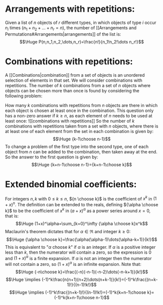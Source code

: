 
# Arrangements with repetitions:

Given a list of $n$ objects of $r$ different types, in which objects of type $i$ occur $n_i$ times ($n_1+n_2+\dots+n_r=n$), the number of [[Arrangements and Permutations#Arrangements|arrangements]] of the list is:
$$\Huge P(n,n_1,n_2,\dots,n_r)=\frac{n!}{n_1!n_2!\dots n_r!}$$

# Combinations with repetitions:

A [[Combinations|combination]] from a set of objects is an unordered selection of elements in that set. We will consider combinations with repetitions. The number of $k$ combinations from a set of $n$ objects where objects can be chosen more than once is found by considering the following problem:

How many $k$ combinations with repetitions from $n$ objects are there in which each object is chosen at least once in the combination. This question only has a non-zero answer if $k\geq n$, as each element of $n$ needs to be used at least once:
![[combinations with repetitions]]
So the number of $k$ combinations with repetitions taken from a set with $n$ objects, where there is at least one of each element from the set in each combination is given by:$$\Huge {k-1\choose n-1}$$
To change a problem of the first type into the second type, one of each object from $n$ can be added to the combination, then taken away at the end. So the answer to the first question is given by:$$\Huge {k+n-1\choose n-1}={k+n-1\choose k}$$

# Extended binomial coefficients:

For integers $n,k$ with $0\leq k\leq n$, ${n \choose k}$ is the coefficient of $x^k$ in $(1+x)^n$. The definition can be extended to the reals, defining ${\alpha \choose k}$ to be the coefficient of $x^k$ in $(a+x)^\alpha$ as a power series around $x=0$, that is:$$\Huge (1+x)^\alpha=\sum_{k=0}^\infty {\alpha \choose k}x^k$$
Maclaurin's theorem dictates that for $\alpha\in\Re$ and integer $k\geq 0$:$$\Huge {\alpha \choose k}=\frac{\alpha(\alpha-1)\dots(\alpha-k+1)}{k!}$$
This is equivalent to "$\alpha$ choose $k$" if $\alpha$ is an integer. If $\alpha$ is a positive integer less than $k$, then the numerator will contain a zero, so the expression is 0 and $(1+x)^\alpha$ is a finite expansion. If $\alpha$ is not an integer then the numerator will not contain a zero, so $(1+x)^\alpha$ is an infinite expansion. Note that:
$$\Huge {-n\choose k}=\frac{(-n)(-n-1)(-n-2)\dots(-n-k+1)}{k!}$$$$\Huge \implies (-1)^k\frac{n(n+1)(n+2)\dots(n+k-1)}{k!}=(-1)^k\frac{(n+k-1)!}{(n-1)!k!}$$$$\Huge \implies (-1)^k\frac{(n+k-1)!}{(n-1)!k!}=(-1)^k{k+n-1\choose k}=(-1)^k{k+n-1\choose n-1}$$
